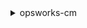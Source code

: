 <details>

<summary>
opsworks-cm
</summary>

- <details><summary>associate-node</summary>

  * --server-name
  * --node-name
  * --engine-attributes
  * --cli-input-json
  * --cli-input-yaml
  * --generate-cli-skeleton


- <details><summary>create-backup</summary>

  * --server-name
  * --description
  * --tags
  * --cli-input-json
  * --cli-input-yaml
  * --generate-cli-skeleton


- <details><summary>create-server</summary>

  * --associate-public-ip-address
  * --no-associate-public-ip-address
  * --custom-domain
  * --custom-certificate
  * --custom-private-key
  * --disable-automated-backup
  * --no-disable-automated-backup
  * --engine
  * --engine-model
  * --engine-version
  * --engine-attributes
  * --backup-retention-count
  * --server-name
  * --instance-profile-arn
  * --instance-type
  * --key-pair
  * --preferred-maintenance-window
  * --preferred-backup-window
  * --security-group-ids
  * --service-role-arn
  * --subnet-ids
  * --tags
  * --backup-id
  * --cli-input-json
  * --cli-input-yaml
  * --generate-cli-skeleton


- <details><summary>delete-backup</summary>

  * --backup-id
  * --cli-input-json
  * --cli-input-yaml
  * --generate-cli-skeleton


- <details><summary>delete-server</summary>

  * --server-name
  * --cli-input-json
  * --cli-input-yaml
  * --generate-cli-skeleton


- <details><summary>describe-account-attributes</summary>

  * --cli-input-json
  * --cli-input-yaml
  * --generate-cli-skeleton


- <details><summary>describe-backups</summary>

  * --backup-id
  * --server-name
  * --cli-input-json
  * --cli-input-yaml
  * --starting-token
  * --page-size
  * --max-items
  * --generate-cli-skeleton


- <details><summary>describe-events</summary>

  * --server-name
  * --cli-input-json
  * --cli-input-yaml
  * --starting-token
  * --page-size
  * --max-items
  * --generate-cli-skeleton


- <details><summary>describe-node-association-status</summary>

  * --node-association-status-token
  * --server-name
  * --cli-input-json
  * --cli-input-yaml
  * --generate-cli-skeleton


- <details><summary>describe-servers</summary>

  * --server-name
  * --cli-input-json
  * --cli-input-yaml
  * --starting-token
  * --page-size
  * --max-items
  * --generate-cli-skeleton


- <details><summary>disassociate-node</summary>

  * --server-name
  * --node-name
  * --engine-attributes
  * --cli-input-json
  * --cli-input-yaml
  * --generate-cli-skeleton


- <details><summary>export-server-engine-attribute</summary>

  * --export-attribute-name
  * --server-name
  * --input-attributes
  * --cli-input-json
  * --cli-input-yaml
  * --generate-cli-skeleton


- <details><summary>help</summary>

  * 


- <details><summary>list-tags-for-resource</summary>

  * --resource-arn
  * --cli-input-json
  * --cli-input-yaml
  * --starting-token
  * --page-size
  * --max-items
  * --generate-cli-skeleton


- <details><summary>restore-server</summary>

  * --backup-id
  * --server-name
  * --instance-type
  * --key-pair
  * --cli-input-json
  * --cli-input-yaml
  * --generate-cli-skeleton


- <details><summary>start-maintenance</summary>

  * --server-name
  * --engine-attributes
  * --cli-input-json
  * --cli-input-yaml
  * --generate-cli-skeleton


- <details><summary>tag-resource</summary>

  * --resource-arn
  * --tags
  * --cli-input-json
  * --cli-input-yaml
  * --generate-cli-skeleton


- <details><summary>untag-resource</summary>

  * --resource-arn
  * --tag-keys
  * --cli-input-json
  * --cli-input-yaml
  * --generate-cli-skeleton


- <details><summary>update-server</summary>

  * --disable-automated-backup
  * --no-disable-automated-backup
  * --backup-retention-count
  * --server-name
  * --preferred-maintenance-window
  * --preferred-backup-window
  * --cli-input-json
  * --cli-input-yaml
  * --generate-cli-skeleton


- <details><summary>update-server-engine-attributes</summary>

  * --server-name
  * --attribute-name
  * --attribute-value
  * --cli-input-json
  * --cli-input-yaml
  * --generate-cli-skeleton


- <details><summary>wait</summary>

  * 


</details>

